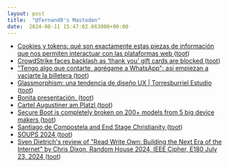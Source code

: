 ```yaml
---
layout: post
title:  "@fernand0's Mastodon"
date:  2024-08-11 15:47:02.663000+00:00
---
```

*  [Cookies y tokens: qué son exactamente estas piezas de información que nos permiten interactuar con las plataformas web ](https://www.genbeta.com/a-fondo/cookies-tokens-que-exactamente-estas-piezas-informacion-que-nos-permiten-interactuar-plataformas-we) ([toot](https://mastodon.social/@fernand0/112944167166682654))
*  [CrowdStrike faces backlash as ‘thank you’ gift cards are blocked ](https://www.theguardian.com/technology/article/2024/jul/25/crowdstrike-workers-ubereats-voucher) ([toot](https://mastodon.social/@fernand0/112943893967603146))
*  ["Tengo algo que contarte, agrégame a WhatsApp": así empiezan a vaciarte la billetera ](https://www.genbeta.com/seguridad/tengo-algo-que-contarte-agregame-a-whatsapp-asi-empiezan-a-vaciarte-billeter) ([toot](https://mastodon.social/@fernand0/112943655668922498))
*  [Glassmorphism: una tendencia de diseño UX \| Torresburriel Estudio ](https://torresburriel.com/weblog/glassmorphism) ([toot](https://mastodon.social/@fernand0/112943387359164836))
*  [Bonita presentación. ](https://avecesunafoto.wordpress.com/2024/08/11/bonita-presentacion) ([toot](https://mastodon.social/@fernand0/112943256358504999))
*  [Cartel Augustiner am Platzl ](https://www.flickr.com/photos/fernand0/53895371615) ([toot](https://mastodon.social/@fernand0/112943206657126245))
*  [Secure Boot is completely broken on 200+ models from 5 big device makers ](https://arstechnica.com/security/2024/07/secure-boot-is-completely-compromised-on-200-models-from-5-big-device-makers) ([toot](https://mastodon.social/@fernand0/112943047272653781))
*  [Santiago de Compostela and End Stage Christianity ](https://philip.greenspun.com/blog/2024/07/25/santiago-de-compostela-and-end-stage-christianity) ([toot](https://mastodon.social/@fernand0/112942997058640520))
*  [SOUPS 2024 ](https://www.usenix.org/conference/soups202) ([toot](https://mastodon.social/@fernand0/112942629340941895))
*  [Sven Dietrich's review of "Read Write Own: Building the Next Era of the Internet"
       by Chris Dixon, Random House 2024,
       IEEE Cipher, E180 July 23, 2024 ](https://www.ieee-security.org/Cipher/BookReviews/2024/Dixon_by_dietrich.htm) ([toot](https://mastodon.social/@fernand0/112942477269487905))
